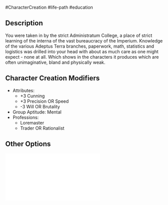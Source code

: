 #CharacterCreation #life-path #education
## Description
You were taken in by the strict Administratum College, a place of strict learning of the interna of the vast bureaucracy of the Imperium.
Knowledge of the various Adeptus Terra branches, paperwork, math, statistics and logistics was drilled into your head with about as much care as one might expect - none at all. Which shows in the characters it produces which are often unimaginative, bland and physically weak.

## Character Creation Modifiers
- Attributes:
	- +3 Cunning
	- +3 Precision OR Speed
	- -3 Will OR Brutality 
- Group Aptitude: Mental
- Professions:
	- Loremaster
	- Trader OR Rationalist

## Other Options
![](</LifePath/Education/List of Educations.md>)